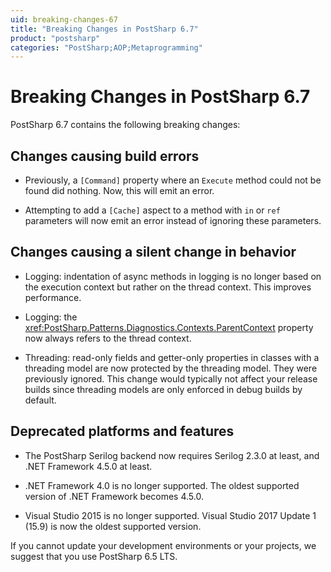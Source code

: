 ```yaml
---
uid: breaking-changes-67
title: "Breaking Changes in PostSharp 6.7"
product: "postsharp"
categories: "PostSharp;AOP;Metaprogramming"
---
```

# Breaking Changes in PostSharp 6.7

PostSharp 6.7 contains the following breaking changes:


## Changes causing build errors

* Previously, a `[Command]` property where an `Execute` method could not be found did nothing. Now, this will emit an error. 

* Attempting to add a `[Cache]` aspect to a method with `in` or `ref` parameters will now emit an error instead of ignoring these parameters. 


## Changes causing a silent change in behavior

* Logging: indentation of async methods in logging is no longer based on the execution context but rather on the thread context. This improves performance.

* Logging: the <xref:PostSharp.Patterns.Diagnostics.Contexts.ParentContext> property now always refers to the thread context. 

* Threading: read-only fields and getter-only properties in classes with a threading model are now protected by the threading model. They were previously ignored. This change would typically not affect your release builds since threading models are only enforced in debug builds by default.


## Deprecated platforms and features

* The PostSharp Serilog backend now requires Serilog 2.3.0 at least, and .NET Framework 4.5.0 at least.

* .NET Framework 4.0 is no longer supported. The oldest supported version of .NET Framework becomes 4.5.0.

* Visual Studio 2015 is no longer supported. Visual Studio 2017 Update 1 (15.9) is now the oldest supported version.

If you cannot update your development environments or your projects, we suggest that you use PostSharp 6.5 LTS.

